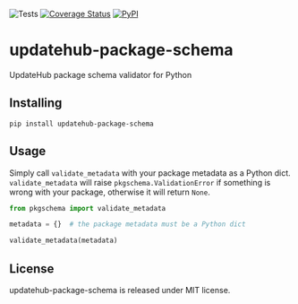 ![Tests](https://github.com/UpdateHub/package-schema/workflows/CI/badge.svg)
[![Coverage Status](https://coveralls.io/repos/github/UpdateHub/package-schema/badge.svg?branch=master)](https://coveralls.io/github/UpdateHub/package-schema?branch=master)
[![PyPI](https://img.shields.io/pypi/v/updatehub-package-schema)](https://pypi.python.org/pypi/package-schema/)

# updatehub-package-schema

UpdateHub package schema validator for Python

## Installing

    pip install updatehub-package-schema

## Usage

Simply call `validate_metadata` with your package metadata as a Python
dict. `validate_metadata` will raise `pkgschema.ValidationError` if
something is wrong with your package, otherwise it will return `None`.

```python
from pkgschema import validate_metadata

metadata = {}  # the package metadata must be a Python dict

validate_metadata(metadata)
```

## License

updatehub-package-schema is released under MIT license.
